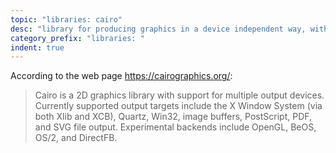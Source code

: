 ```yaml
---
topic: "libraries: cairo"
desc: "library for producing graphics in a device independent way, with C/C++ bindings"
category_prefix: "libraries: "
indent: true
---
```


According to the web page <https://cairographics.org/>:

<blockquote>
Cairo is a 2D graphics library with support for multiple output devices. Currently supported output targets include the X Window System (via both Xlib and XCB), Quartz, Win32, image buffers, PostScript, PDF, and SVG file output. Experimental backends include OpenGL, BeOS, OS/2, and DirectFB.
</blockquote>



